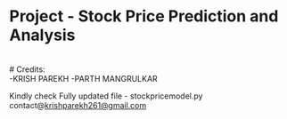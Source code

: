 # Project - Stock Price Prediction and Analysis
<br>
# Credits:
<br>
-KRISH PAREKH
-PARTH MANGRULKAR
<br>

Kindly check Fully updated file - stockpricemodel.py
<br>
contact@krishparekh261@gmail.com

